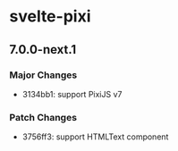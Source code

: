 # svelte-pixi

## 7.0.0-next.1

### Major Changes

- 3134bb1: support PixiJS v7

### Patch Changes

- 3756ff3: support HTMLText component
